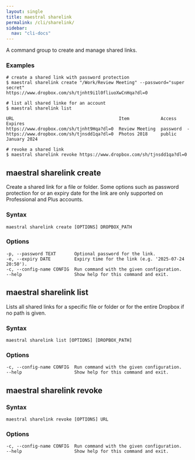 ```yaml
---
layout: single
title: maestral sharelink
permalink: /cli/sharelink/
sidebar:
  nav: "cli-docs"
---
```


A command group to create and manage shared links.

### Examples

```shell
# create a shared link with password protection
$ maestral sharelink create "/Work/Review Meeting" --password="super secret"
https://www.dropbox.com/sh/tjnht9i1l0fliuoXwCnHqa?dl=0

# list all shared linke for an account
$ maestral sharelink list

URL                                        Item            Access    Expires
https://www.dropbox.com/sh/tjnht9Hqa?dl=0  Review Meeting  password  -
https://www.dropbox.com/sh/tjnsdd1qa?dl=0  Photos 2018     public    January 2024

# revoke a shared link
$ maestral sharelink revoke https://www.dropbox.com/sh/tjnsdd1qa?dl=0
```

## maestral sharelink create

Create a shared link for a file or folder. Some options such as password protection for
or an expiry date for the link are only supported on Professional and Plus accounts.

### Syntax

```
maestral sharelink create [OPTIONS] DROPBOX_PATH
```

### Options

```
-p, --password TEXT       Optional password for the link.
-e, --expiry DATE         Expiry time for the link (e.g. '2025-07-24 20:50').
-c, --config-name CONFIG  Run command with the given configuration.
--help                    Show help for this command and exit.
```

## maestral sharelink list

Lists all shared links for a specific file or folder or for the entire Dropbox if no path
is given.

### Syntax

```
maestral sharelink list [OPTIONS] [DROPBOX_PATH]
```

### Options

```
-c, --config-name CONFIG  Run command with the given configuration.
--help                    Show help for this command and exit.
```

## maestral sharelink revoke

### Syntax

```
maestral sharelink revoke [OPTIONS] URL
```

### Options

```
-c, --config-name CONFIG  Run command with the given configuration.
--help                    Show help for this command and exit.
```
